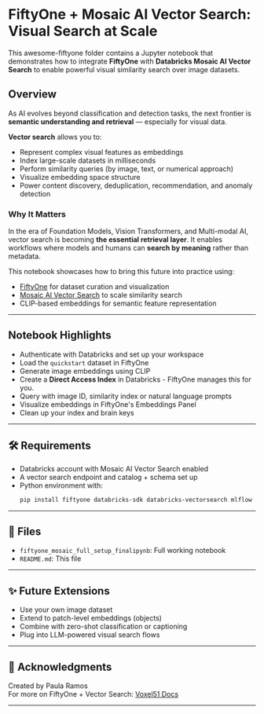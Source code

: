 
# FiftyOne + Mosaic AI Vector Search: Visual Search at Scale

This awesome-fiftyone folder contains a Jupyter notebook that demonstrates how to integrate **FiftyOne** with **Databricks Mosaic AI Vector Search** to enable powerful visual similarity search over image datasets. 

## Overview

As AI evolves beyond classification and detection tasks, the next frontier is **semantic understanding and retrieval** — especially for visual data.

**Vector search** allows you to:

- Represent complex visual features as embeddings
- Index large-scale datasets in milliseconds
- Perform similarity queries (by image, text, or numerical approach)
- Visualize embedding space structure
- Power content discovery, deduplication, recommendation, and anomaly detection

### Why It Matters

In the era of Foundation Models, Vision Transformers, and Multi-modal AI, vector search is becoming **the essential retrieval layer**. It enables workflows where models and humans can **search by meaning** rather than metadata.

This notebook showcases how to bring this future into practice using:
- [FiftyOne](https://voxel51.com/fiftyone) for dataset curation and visualization
- [Mosaic AI Vector Search](https://docs.databricks.com/aws/en/generative-ai/vector-search) to scale similarity search
- CLIP-based embeddings for semantic feature representation

---

## Notebook Highlights

- Authenticate with Databricks and set up your workspace
- Load the `quickstart` dataset in FiftyOne
- Generate image embeddings using CLIP
- Create a **Direct Access Index** in Databricks - FiftyOne manages this for you.
- Query with image ID, similarity index or natural language prompts
- Visualize embeddings in FiftyOne's Embeddings Panel
- Clean up your index and brain keys

---

## 🛠 Requirements

- Databricks account with Mosaic AI Vector Search enabled
- A vector search endpoint and catalog + schema set up
- Python environment with:
  ```bash
  pip install fiftyone databricks-sdk databricks-vectorsearch mlflow umap-learn
  ```

---

## 📂 Files

- `fiftyone_mosaic_full_setup_finalipynb`: Full working notebook
- `README.md`: This file

---

## ✨ Future Extensions

- Use your own image dataset
- Extend to patch-level embeddings (objects)
- Combine with zero-shot classification or captioning
- Plug into LLM-powered visual search flows

---

## 🙌 Acknowledgments

Created by Paula Ramos  
For more on FiftyOne + Vector Search: [Voxel51 Docs](https://docs.voxel51.com/integrations/mosaic.html)

---

